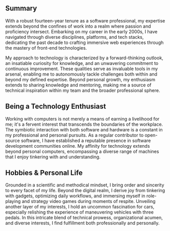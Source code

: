 ## Summary

With a robust fourteen-year tenure as a software professional, my expertise extends beyond the confines of work into a realm where passion and proficiency intersect. Embarking on my career in the early 2000s, I have navigated through diverse disciplines, platforms, and tech stacks, dedicating the past decade to crafting immersive web experiences through the mastery of front-end technologies.

My approach to technology is characterized by a forward-thinking outlook, an insatiable curiosity for knowledge, and an unwavering commitment to continuous improvement. These qualities serve as invaluable tools in my arsenal, enabling me to autonomously tackle challenges both within and beyond my defined expertise. Beyond personal growth, my enthusiasm extends to sharing knowledge and mentoring, making me a source of technical inspiration within my team and the broader professional sphere.

## Being a Technology Enthusiast

Working with computers is not merely a means of earning a livelihood for me; it's a fervent interest that transcends the boundaries of the workplace. The symbiotic interaction with both software and hardware is a constant in my professional and personal pursuits. As a regular contributor to open-source software, I have established a reputable presence in software development communities online. My affinity for technology extends beyond personal computers, encompassing a diverse range of machines that I enjoy tinkering with and understanding.

## Hobbies & Personal Life

Grounded in a scientific and methodical mindset, I bring order and sincerity to every facet of my life. Beyond the digital realm, I derive joy from tinkering with gadgets, optimizing daily workflows, and immersing myself in role-playing and strategy video games during moments of respite. Unveiling another layer of my interests, I hold an uncommon fascination for cars, especially relishing the experience of maneuvering vehicles with three pedals. In this intricate blend of technical prowess, organizational acumen, and diverse interests, I find fulfillment both professionally and personally.
